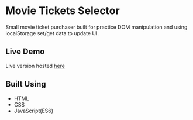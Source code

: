 # Movie Tickets Selector

Small movie ticket purchaser built for practice DOM manipulation and using localStorage set/get data to update UI.

## Live Demo

Live version hosted [here](https://frederick-chon.github.io/MovieTickets/)

## Built Using

- HTML
- CSS
- JavaScript(ES6)

